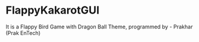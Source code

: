 # FlappyKakarotGUI
It is a Flappy Bird Game with Dragon Ball Theme, programmed by - Prakhar (Prak EnTech)
